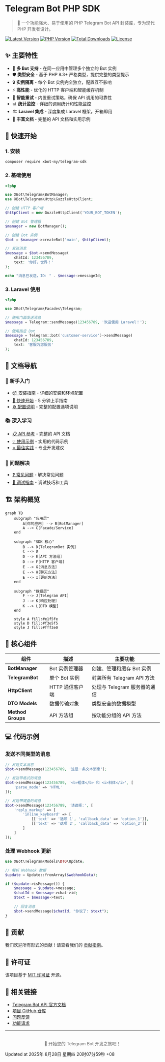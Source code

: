 # Telegram Bot PHP SDK

> 🤖 一个功能强大、易于使用的 PHP Telegram Bot API 封装库，专为现代 PHP 开发者设计。

[![Latest Version](https://img.shields.io/packagist/v/xbot-my/telegram-sdk)](https://packagist.org/packages/xbot-my/telegram-sdk)
[![PHP Version](https://img.shields.io/packagist/php-v/xbot-my/telegram-sdk)](https://packagist.org/packages/xbot-my/telegram-sdk)
[![Total Downloads](https://img.shields.io/packagist/dt/xbot-my/telegram-sdk)](https://packagist.org/packages/xbot-my/telegram-sdk)
[![License](https://img.shields.io/packagist/l/xbot-my/telegram-sdk)](https://github.com/xbot-my/telegram-sdk/blob/main/LICENSE)

## ✨ 主要特性

- 🤖 **多 Bot 支持** - 在同一应用中管理多个独立的 Bot 实例
- 🛡️ **类型安全** - 基于 PHP 8.3+ 严格类型，提供完整的类型提示
- 🔒 **实例隔离** - 每个 Bot 实例完全独立，配置互不影响
- ⚡ **高性能** - 优化的 HTTP 客户端和智能缓存机制
- 🔄 **智能重试** - 内置重试策略，确保 API 调用的可靠性
- 📊 **统计监控** - 详细的调用统计和性能监控
- 🏗️ **Laravel 集成** - 深度集成 Laravel 框架，开箱即用
- 📖 **丰富文档** - 完整的 API 文档和实用示例

## 🚀 快速开始

### 1. 安装

```bash
composer require xbot-my/telegram-sdk
```

### 2. 基础使用

```php
<?php

use XBot\Telegram\BotManager;
use XBot\Telegram\Http\GuzzleHttpClient;

// 创建 HTTP 客户端
$httpClient = new GuzzleHttpClient('YOUR_BOT_TOKEN');

// 创建 Bot 管理器
$manager = new BotManager();

// 创建 Bot 实例
$bot = $manager->createBot('main', $httpClient);

// 发送消息
$message = $bot->sendMessage(
    chatId: 123456789,
    text: '你好，世界！'
);

echo "消息已发送，ID: " . $message->messageId;
```

### 3. Laravel 使用

```php
<?php

use XBot\Telegram\Facades\Telegram;

// 使用门面发送消息
$message = Telegram::sendMessage(123456789, '欢迎使用 Laravel！');

// 使用指定 Bot
$message = Telegram::bot('customer-service')->sendMessage(
    chatId: 123456789,
    text: '客服为您服务'
);
```

## 📖 文档导航

### 🎯 新手入门
- [📦 安装指南](guide/installation.md) - 详细的安装和环境配置
- [🚀 快速开始](guide/quick-start.md) - 5 分钟上手指南
- [⚙️ 配置说明](guide/configuration.md) - 完整的配置选项说明

### 📚 深入学习
- [📋 API 参考](api/) - 完整的 API 文档
- [💡 使用示例](examples/) - 实用的代码示例
- [⭐ 最佳实践](best-practices/) - 专业开发建议

### 🔧 问题解决
- [❓ 常见问题](troubleshooting/common-issues.md) - 解决常见问题
- [🐛 调试指南](troubleshooting/debugging.md) - 调试技巧和工具

## 🏗️ 架构概览

```mermaid
graph TB
    subgraph "应用层"
        A[你的应用] --> B[BotManager]
        A --> C[Facade/Service]
    end
    
    subgraph "SDK 核心"
        B --> D[TelegramBot 实例]
        C --> D
        D --> E[API 方法组]
        D --> F[HTTP 客户端]
        E --> G[消息方法]
        E --> H[聊天方法]
        E --> I[更新方法]
    end
    
    subgraph "数据层"
        F --> J[Telegram API]
        J --> K[响应处理]
        K --> L[DTO 模型]
    end
    
    style A fill:#e1f5fe
    style D fill:#f3e5f5
    style J fill:#fff3e0
```

## 🌟 核心组件

| 组件 | 描述 | 主要功能 |
|------|------|----------|
| **BotManager** | Bot 实例管理器 | 创建、管理和缓存 Bot 实例 |
| **TelegramBot** | 单个 Bot 实例 | 封装所有 Telegram API 方法 |
| **HttpClient** | HTTP 通信客户端 | 处理与 Telegram 服务器的通信 |
| **DTO Models** | 数据传输对象 | 类型安全的数据模型 |
| **Method Groups** | API 方法组 | 按功能分组的 API 方法 |

## 💻 代码示例

### 发送不同类型的消息

```php
// 发送文本消息
$bot->sendMessage(123456789, '这是一条文本消息');

// 发送带格式的消息
$bot->sendMessage(123456789, '<b>粗体</b> 和 <i>斜体</i>', [
    'parse_mode' => 'HTML'
]);

// 发送带键盘的消息
$bot->sendMessage(123456789, '请选择:', [
    'reply_markup' => [
        'inline_keyboard' => [
            [['text' => '选项 1', 'callback_data' => 'option_1']],
            [['text' => '选项 2', 'callback_data' => 'option_2']]
        ]
    ]
]);
```

### 处理 Webhook 更新

```php
use XBot\Telegram\Models\DTO\Update;

// 解析 Webhook 数据
$update = Update::fromArray($webhookData);

if ($update->isMessage()) {
    $message = $update->message;
    $chatId = $message->chat->id;
    $text = $message->text;
    
    // 回复消息
    $bot->sendMessage($chatId, "你说了: $text");
}
```

## 🤝 贡献

我们欢迎所有形式的贡献！请查看我们的 [贡献指南](https://github.com/xbot-my/telegram-sdk/blob/main/CONTRIBUTING.md)。

## 📄 许可证

该项目基于 [MIT 许可证](https://github.com/xbot-my/telegram-sdk/blob/main/LICENSE) 开源。

## 🔗 相关链接

- [Telegram Bot API 官方文档](https://core.telegram.org/bots/api)
- [项目 GitHub 仓库](https://github.com/xbot-my/telegram-sdk)
- [问题反馈](https://github.com/xbot-my/telegram-sdk/issues)
- [功能请求](https://github.com/xbot-my/telegram-sdk/discussions)

---

<div style="text-align: center; color: #666; margin-top: 2rem;">
  <p>🚀 开始您的 Telegram Bot 开发之旅吧！</p>
</div>Updated at 2025年 8月28日 星期四 20时07分59秒 +08

